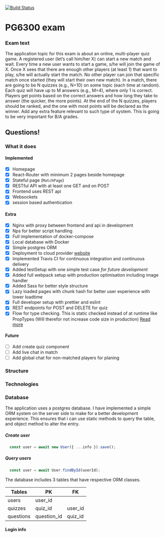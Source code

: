 [![Build Status](https://travis-ci.com/hakonschutt/PG6300-exam.svg?token=685Vkj7Z4Bw9G4suxzq5&branch=master)](https://travis-ci.com/hakonschutt/PG6300-exam)

# PG6300 exam

### Exam text

The application topic for this exam is about an online, multi-player quiz game. A registered user (let’s
call him/her X) can start a new match and wait. Every time a new user wants to start a game, s/he will
join the game of X. Once X sees that there are enough other players (at least 1) that want to play, s/he
will actually start the match. No other player can join that specific match once started (they will start
their own new match).
In a match, there are going to be N quizzes (e.g., N=10) on some topic (each time at random). Each quiz
will have up to M answers (e.g., M=4), where only 1 is correct. Players get points based on the correct
answers and how long they take to answer (the quicker, the more points). At the end of the N quizzes,
players should be ranked, and the one with most points will be declared as the winner.
Add any extra feature relevant to such type of system. This is going to be very important for B/A grades.

## Questions!

### What it does

#### Implemented

- [x] Homepage
- [x] React-Router with minimum 2 pages beside homepage
- [x] Stateful page (`MatchPage`)
- [x] RESTful API with at least one GET and on POST
- [x] Frontend uses REST api
- [x] Websockets
- [x] session based authentication

#### Extra

- [x] Nginx with proxy between frontend and api in development
- [x] Nps for better script handling
- [x] Full implementation of docker-compose
- [x] Local database with Docker
- [x] Simple postgres ORM
- [x] Deployment to cloud provider [website](https://web-api-exam.herokuapp.com/)
- [x] Implemented Travis CI for continuous integration and continuous delivery
- [x] Added testSetup with one simple test case _for future development_
- [x] Added full webpack setup with production optimisation including image handler
- [x] Added Sass for better style structure
- [x] Lazy loaded pages with chunk hash for better user experience with lower loadtime
- [x] Full developer setup with prettier and eslint
- [x] REST endpoints for POST and DELETE for quiz
- [x] Flow for type checking. This is static checked instead of at runtime like PropTypes (Will therefor not increase code size in production) [Read more](https://reactjs.org/docs/static-type-checking.html)

#### Future

- [ ] Add create quiz component
- [ ] Add live chat in match
- [ ] Add global chat for non-matched players for planing

### Structure

### Technologies

### Database

The application uses a postgres database. I have implemented a simple ORM system on the server side to make for a better development experience. This ensures that i can use static methods to query the table, and object method to alter the entry.

##### Create user

```javascript
  const user = await new User({ ...info }).save();
```

##### Query users

```javascript
  const user = await User.findById(userId);
```

The database includes 3 tables that have respective ORM classes.

| Tables    | PK          | FK      |
| --------- | ----------- | ------- |
| users     | user_id     |         |
| quizzes   | quiz_id     | user_id |
| questions | question_id | quiz_id |

#### Login info
